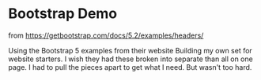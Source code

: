 # Bootstrap Demo
 from https://getbootstrap.com/docs/5.2/examples/headers/

Using the Bootstrap 5 examples from their website Building my own
set for website starters. I wish they had these broken into separate than all on one page. I had
to pull the pieces apart to get what I need. But wasn't too hard. 

